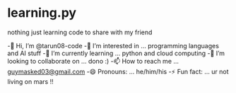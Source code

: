 # learning.py
nothing just learning code to share with my friend

-👋 Hi, I’m @tarun08-code
-👀 I’m interested in ... programming languages and AI stuff
-🌱 I’m currently learning ... python and cloud computing
-💞️ I’m looking to collaborate on ... dono :)
-📫 How to reach me ... guymasked03@gmail.com
-😄 Pronouns: ... he/him/his
-⚡ Fun fact: ... ur not living on mars !!
